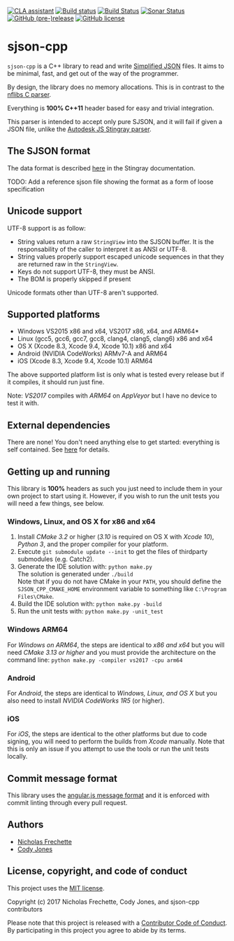 [![CLA assistant](https://cla-assistant.io/readme/badge/nfrechette/sjson-cpp)](https://cla-assistant.io/nfrechette/sjson-cpp)
[![Build status](https://ci.appveyor.com/api/projects/status/oynd3x3d9umjaruf/branch/develop?svg=true)](https://ci.appveyor.com/project/nfrechette/sjson-cpp)
[![Build Status](https://travis-ci.org/nfrechette/sjson-cpp.svg?branch=develop)](https://travis-ci.org/nfrechette/sjson-cpp)
[![Sonar Status](https://sonarcloud.io/api/project_badges/measure?project=nfrechette_sjson-cpp&metric=alert_status)](https://sonarcloud.io/dashboard?id=nfrechette_sjson-cpp)
[![GitHub (pre-)release](https://img.shields.io/github/release/nfrechette/sjson-cpp/all.svg)](https://github.com/nfrechette/sjson-cpp/releases)
[![GitHub license](https://img.shields.io/badge/license-MIT-blue.svg)](https://raw.githubusercontent.com/nfrechette/sjson-cpp/master/LICENSE)

# sjson-cpp

`sjson-cpp` is a C++ library to read and write [Simplified JSON](http://help.autodesk.com/view/Stingray/ENU/?guid=__stingray_help_managing_content_sjson_html) files.
It aims to be minimal, fast, and get out of the way of the programmer.

By design, the library does no memory allocations. This is in contrast to the [nflibs C parser](https://github.com/niklasfrykholm/nflibs).

Everything is **100% C++11** header based for easy and trivial integration.

This parser is intended to accept only pure SJSON, and it will fail if given a JSON file, unlike the [Autodesk JS Stingray parser](https://github.com/Autodesk/sjson).

## The SJSON format

The data format is described [here](http://help.autodesk.com/view/Stingray/ENU/?guid=__stingray_help_managing_content_sjson_html) in the Stingray documentation.

TODO: Add a reference sjson file showing the format as a form of loose specification

## Unicode support

UTF-8 support is as follow:

*  String values return a raw `StringView` into the SJSON buffer. It is the responsability of the caller to interpret it as ANSI or UTF-8.
*  String values properly support escaped unicode sequences in that they are returned raw in the `StringView`.
*  Keys do not support UTF-8, they must be ANSI.
*  The BOM is properly skipped if present

Unicode formats other than UTF-8 aren't supported.

## Supported platforms

*  Windows VS2015 x86 and x64, VS2017 x86, x64, and ARM64*
*  Linux (gcc5, gcc6, gcc7, gcc8, clang4, clang5, clang6) x86 and x64
*  OS X (Xcode 8.3, Xcode 9.4, Xcode 10.1) x86 and x64
*  Android (NVIDIA CodeWorks) ARMv7-A and ARM64
*  iOS (Xcode 8.3, Xcode 9.4, Xcode 10.1) ARM64

The above supported platform list is only what is tested every release but if it compiles, it should run just fine.

Note: *VS2017* compiles with *ARM64* on *AppVeyor* but I have no device to test it with.

## External dependencies

There are none! You don't need anything else to get started: everything is self contained.
See [here](./external) for details.

## Getting up and running

This library is **100%** headers as such you just need to include them in your own project to start using it. However, if you wish to run the unit tests you will need a few things, see below.

### Windows, Linux, and OS X for x86 and x64

1. Install *CMake 3.2* or higher (*3.10* is required on OS X with *Xcode 10*), *Python 3*, and the proper compiler for your platform.
2. Execute `git submodule update --init` to get the files of thirdparty submodules (e.g. Catch2).
3. Generate the IDE solution with: `python make.py`  
   The solution is generated under `./build`  
   Note that if you do not have CMake in your `PATH`, you should define the `SJSON_CPP_CMAKE_HOME` environment variable to something like `C:\Program Files\CMake`.
4. Build the IDE solution with: `python make.py -build`
5. Run the unit tests with: `python make.py -unit_test`

### Windows ARM64

For *Windows on ARM64*, the steps are identical to *x86 and x64* but you will need *CMake 3.13 or higher* and you must provide the architecture on the command line: `python make.py -compiler vs2017 -cpu arm64`

### Android

For *Android*, the steps are identical to *Windows, Linux, and OS X* but you also need to install *NVIDIA CodeWorks 1R5* (or higher).

### iOS

For *iOS*, the steps are identical to the other platforms but due to code signing, you will need to perform the builds from *Xcode* manually. Note that this is only an issue if you attempt to use the tools or run the unit tests locally.

## Commit message format

This library uses the [angular.js message format](https://github.com/angular/angular.js/blob/master/DEVELOPERS.md#commits) and it is enforced with commit linting through every pull request.

## Authors

*  [Nicholas Frechette](https://github.com/nfrechette)
*  [Cody Jones](https://github.com/CodyDWJones)

## License, copyright, and code of conduct

This project uses the [MIT license](LICENSE).

Copyright (c) 2017 Nicholas Frechette, Cody Jones, and sjson-cpp contributors

Please note that this project is released with a [Contributor Code of Conduct](CODE_OF_CONDUCT.md). By participating in this project you agree to abide by its terms.
